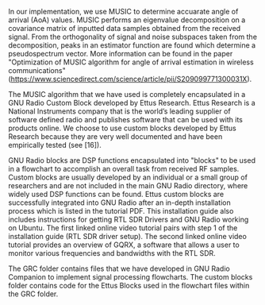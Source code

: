 In our implementation, we use MUSIC to determine accuarate angle of arrival (AoA) values. MUSIC performs an eigenvalue decomposition on a covariance matrix of inputted data samples obtained from the received signal. From the orthogonality of signal and noise subspaces taken from the decomposition, peaks in an estimator function are found which determine a pseudospectrum vector. More information can be found in the paper "Optimization of MUSIC algorithm for angle of arrival estimation in wireless communications" (https://www.sciencedirect.com/science/article/pii/S209099771300031X).

The MUSIC algorithm that we have used is completely encapsulated in a GNU Radio Custom Block developed by Ettus Research. Ettus Research is a National Instruments company that is the world’s leading supplier of software defined radio and publishes software that can be used with its products online. We choose to use custom blocks developed by Ettus Research because they are very well documented and have been empirically tested (see [16]).

GNU Radio blocks are DSP functions encapsulated into "blocks" to be used in a flowchart to accomplish an overall task from received RF samples. Custom blocks are usually developed by an individual or a small group of researchers and are not included in the main GNU Radio directory, where widely used DSP functions can be found. Ettus custom blocks are successfully integrated into GNU Radio after an in-depth installation process which is listed in the tutorial PDF. This installation guide also includes instructions for getting RTL SDR Drivers and GNU Radio working on Ubuntu. The first linked online video tutorial pairs with step 1 of the installation guide (RTL SDR driver setup). The second linked online video tutorial provides an overview of GQRX, a software that allows a user to monitor various frequencies and bandwidths with the RTL SDR.

The GRC folder contains files that we have developed in GNU Radio Companion to implement signal processing flowcharts. The custom blocks folder contains code for the Ettus Blocks used in the flowchart files within the GRC folder.
